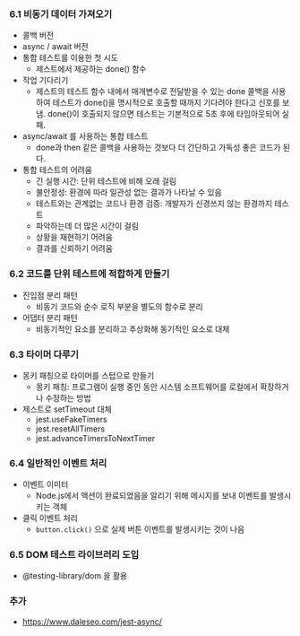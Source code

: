### 6.1 비동기 데이터 가져오기

- 콜백 버전
- async / await 버전
- 통합 테스트를 이용한 첫 시도
  - 제스트에서 제공하는 done() 함수
- 작업 기다리기
  - 제스트의 테스트 함수 내에서 매개변수로 전달받을 수 있는 done 콜백을 사용하여 테스트가 done()을 명시적으로 호출할 때까지 기다려야 한다고 신호를 보냄. done()이 호출되지 않으면 테스트는 기본적으로 5초 후에 타임아웃되어 실패.
- async/await 를 사용하는 통합 테스트
  - done과 then 같은 콜백을 사용하는 것보다 더 간단하고 가독성 좋은 코드가 된다.
- 통합 테스트의 어려움
  - 긴 실행 시간: 단위 테스트에 비해 오래 걸림
  - 불안정성: 환경에 따라 일관성 없는 결과가 나타날 수 있음
  - 테스트와는 관계없는 코드나 환경 검증: 개발자가 신경쓰지 않는 환경까지 테스트
  - 파악하는데 더 많은 시간이 걸림
  - 상황을 재현하기 어려움
  - 결과를 신뢰하기 어려움

### 6.2 코드를 단위 테스트에 적합하게 만들기

- 진입점 분리 패턴
  - 비동기 코드와 순수 로직 부분을 별도의 함수로 분리
- 어댑터 분리 패턴
  - 비동기적인 요소를 분리하고 추상화해 동기적인 요소로 대체

### 6.3 타이머 다루기

- 몽키 패칭으로 타이머를 스텁으로 만들기
  - 몽키 패칭: 프로그램이 실행 중인 동안 시스템 소프트웨어를 로컬에서 확장하거나 수정하는 방법
- 제스트로 setTimeout 대체
  - jest.useFakeTimers
  - jest.resetAllTimers
  - jest.advanceTimersToNextTimer

### 6.4 일반적인 이벤트 처리

- 이벤트 이미터
  - Node.js에서 액션이 완료되었음을 알리기 위해 메시지를 보내 이벤트를 발생시키는 객체
- 클릭 이벤트 처리
  - `button.click()` 으로 실제 버튼 이벤트를 발생시키는 것이 나음

### 6.5 DOM 테스트 라이브러리 도입

- @testing-library/dom 을 활용

### 추가

- https://www.daleseo.com/jest-async/
